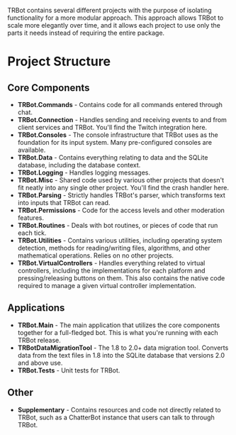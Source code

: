 TRBot contains several different projects with the purpose of isolating functionality for a more modular approach. This approach allows TRBot to scale more elegantly over time, and it allows each project to use only the parts it needs instead of requiring the entire package.

# Project Structure
## Core Components
* **TRBot.Commands** - Contains code for all commands entered through chat.
* **TRBot.Connection** - Handles sending and receiving events to and from client services and TRBot. You'll find the Twitch integration here.
* **TRBot.Consoles** - The console infrastructure that TRBot uses as the foundation for its input system. Many pre-configured consoles are available.
* **TRBot.Data** - Contains everything relating to data and the SQLite database, including the database context.
* **TRBot.Logging** - Handles logging messages.
* **TRBot.Misc** - Shared code used by various other projects that doesn't fit neatly into any single other project. You'll find the crash handler here.
* **TRBot.Parsing** - Strictly handles TRBot's parser, which transforms text into inputs that TRBot can read.
* **TRBot.Permissions** - Code for the access levels and other moderation features.
* **TRBot.Routines** - Deals with bot routines, or pieces of code that run each tick.
* **TRBot.Utilities** - Contains various utilities, including operating system detection, methods for reading/writing files, algorithms, and other mathematical operations. Relies on no other projects.
* **TRBot.VirtualControllers** - Handles everything related to virtual controllers, including the implementations for each platform and pressing/releasing buttons on them. This also contains the native code required to manage a given virtual controller implementation.

## Applications
* **TRBot.Main** - The main application that utilizes the core components together for a full-fledged bot. This is what you're running with each TRBot release.
* **TRBotDataMigrationTool** - The 1.8 to 2.0+ data migration tool. Converts data from the text files in 1.8 into the SQLite database that versions 2.0 and above use.
* **TRBot.Tests** - Unit tests for TRBot.

## Other
* **Supplementary** - Contains resources and code not directly related to TRBot, such as a ChatterBot instance that users can talk to through TRBot.
